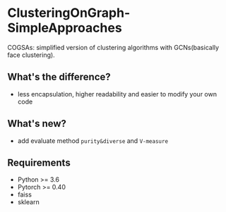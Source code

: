 # ClusteringOnGraph-SimpleApproaches

COGSAs:
simplified version of clustering algorithms with GCNs(basically face clustering).

## What's the difference?
* less encapsulation, higher readability and easier to modify your own code

## What's new?
* add evaluate method `purity&diverse` and `V-measure`

## Requirements
* Python >= 3.6
* Pytorch >= 0.40
* faiss
* sklearn

